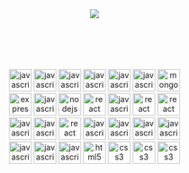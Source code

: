 <div align="center" style="margin-bottom: 40;">
  <img src="https://github-readme-stats.vercel.app/api?username=jallpatell&show_icons=true&show=reviews,prs_merged,prs_merged_percentage&theme=onedark" />
  <br>
  <br>
  <br>
  <br>
</div>


<div align="center">
  <img src="https://skillicons.dev/icons?i=js" height="40" alt="javascript logo"  />
  <img src="https://skillicons.dev/icons?i=ts" height="40" alt="javascript logo"  />
  <img src="https://skillicons.dev/icons?i=redis" height="40" alt="javascript logo"  />
  <img src="https://skillicons.dev/icons?i=mysql" height="40" alt="javascript logo"  />
  <img src="https://skillicons.dev/icons?i=linux" height="40" alt="javascript logo"  />
  <img src="https://skillicons.dev/icons?i=docker" height="40" alt="javascript logo"  />
  <img src="https://skillicons.dev/icons?i=mongodb" height="40" alt="mongodb logo"  /> <br>
  <img src="https://skillicons.dev/icons?i=express" height="40" alt="express logo"  />
  <img src="https://skillicons.dev/icons?i=postgres" height="40" alt="javascript logo"  />
  <img src="https://skillicons.dev/icons?i=nodejs" height="40" alt="nodejs logo"  />
  <img src="https://skillicons.dev/icons?i=nginx" height="40" alt="react logo"  />
  <img src="https://skillicons.dev/icons?i=graphql" height="40" alt="javascript logo"  />
  <img src="https://skillicons.dev/icons?i=react" height="40" alt="react logo"  />
  <img src="https://skillicons.dev/icons?i=redux" height="40" alt="react logo"  /> <br>
  <img src="https://skillicons.dev/icons?i=tailwind" height="40" alt="javascript logo"  />
  <img src="https://skillicons.dev/icons?i=fastapi" height="40" alt="javascript logo"  />
  <img src="https://skillicons.dev/icons?i=aws" height="40" alt="react logo"  />
  <img src="https://skillicons.dev/icons?i=vercel" height="40" alt="javascript logo"  />
  <img src="https://skillicons.dev/icons?i=firebase" height="40" alt="javascript logo"  />
  <img src="https://skillicons.dev/icons?i=bash" height="40" alt="javascript logo"  />
  <img src="https://skillicons.dev/icons?i=python" height="40" alt="javascript logo"  /><br>
  <img src="https://skillicons.dev/icons?i=git" height="40" alt="javascript logo"  />
  <img src="https://skillicons.dev/icons?i=github" height="40" alt="javascript logo"  />
  <img src="https://skillicons.dev/icons?i=cpp" height="40" alt="javascript logo"  />
   <img src="https://skillicons.dev/icons?i=html" height="40" alt="html5 logo"  />
  <img src="https://skillicons.dev/icons?i=figma" height="40" alt="css3 logo"  />
  <img src="https://skillicons.dev/icons?i=css" height="40" alt="css3 logo"  />
  <img src="https://skillicons.dev/icons?i=java" height="40" alt="css3 logo"  />

</div>

